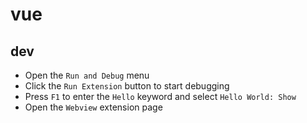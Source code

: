 # vue

## dev

- Open the `Run and Debug` menu
- Click the `Run Extension` button to start debugging
- Press `F1` to enter the `Hello` keyword and select `Hello World: Show`
- Open the `Webview` extension page
